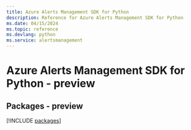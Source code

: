 ```yaml
---
title: Azure Alerts Management SDK for Python
description: Reference for Azure Alerts Management SDK for Python
ms.date: 04/15/2024
ms.topic: reference
ms.devlang: python
ms.service: alertsmanagement
---
```

# Azure Alerts Management SDK for Python - preview
## Packages - preview
[!INCLUDE [packages](alerts-management-index.md)]